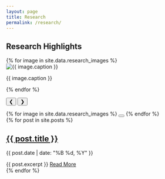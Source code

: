 ```yaml
---
layout: page
title: Research
permalink: /research/
---
```


<h2>Research Highlights</h2>

<div class="research-carousel">
  <div class="carousel-container">
    <div class="carousel-track" style="--slide-count: {{ site.data.research_images | size }};">
      {% for image in site.data.research_images %}
        <div class="carousel-slide">
          <img src="{{ site.baseurl }}/assets/images/research/{{ image.file }}" alt="{{ image.caption }}">
          <p class="carousel-caption">{{ image.caption }}</p>
        </div>
      {% endfor %}
    </div>
  </div>
  
  <button class="carousel-button prev" aria-label="Previous slide">❮</button>
  <button class="carousel-button next" aria-label="Next slide">❯</button>
  
  <div class="carousel-indicators">
    {% for image in site.data.research_images %}
      <button class="carousel-indicator {% if forloop.first %}active{% endif %}" 
              aria-label="Go to slide {{ forloop.index }}"></button>
    {% endfor %}
  </div>
</div>

<!-- Initialize carousel -->
<script defer src="{{ site.baseurl }}/assets/js/carousel.js"></script>


<div class="blog-posts">
  {% for post in site.posts %}
    <article class="post-preview">
      <h2><a href="{{ post.url | relative_url }}">{{ post.title }}</a></h2>
      <p class="post-meta">{{ post.date | date: "%B %d, %Y" }}</p>
      {{ post.excerpt }}
      <a href="{{ post.url | relative_url }}" class="read-more">Read More</a>
    </article>
  {% endfor %}
</div>